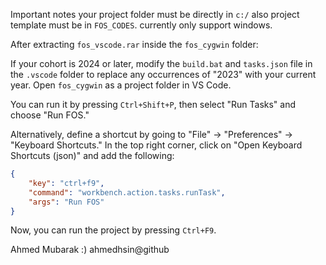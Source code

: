 Important notes 
your project folder must be directly in `c:/` also project template must be in `FOS_CODES`.
currently only support windows.

After extracting `fos_vscode.rar` inside the `fos_cygwin` folder:

If your cohort is 2024 or later, modify the `build.bat` and `tasks.json` file in the `.vscode` folder to replace any occurrences of "2023" with your current year. Open `fos_cygwin` as a project folder in VS Code.

You can run it by pressing `Ctrl+Shift+P`, then select "Run Tasks" and choose "Run FOS."

Alternatively, define a shortcut by going to "File" -> "Preferences" -> "Keyboard Shortcuts." In the top right corner, click on "Open Keyboard Shortcuts (json)" and add the following:

```json
{
    "key": "ctrl+f9",
    "command": "workbench.action.tasks.runTask",
    "args": "Run FOS"
}
```

Now, you can run the project by pressing `Ctrl+F9`.

Ahmed Mubarak :)
ahmedhsin@github
